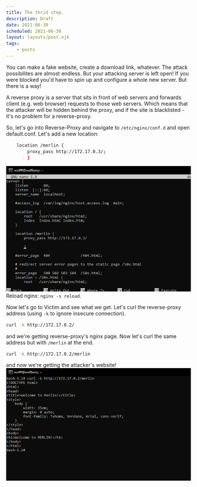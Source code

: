 ```yaml
---
title: The thrid step.
description: Draft
date: 2021-06-30
scheduled: 2021-06-30
layout: layouts/post.njk
tags:
    - posts
---
```


You can make a fake website, create a download link, whatever. The attack possibilites are almost endless.
But your attacking server is left open! If you were blocked you'd have to spin up and configure a whole new server.
But there is a way!

A reverse proxy is a server that sits in front of web servers and forwards client (e.g. web browser) requests to those web servers.
Which means that the attacker will be hidden behind the proxy, and if the site is blacklisted - it's no problem for a reverse-proxy.

So, let's go into Reverse-Proxy and navigate to `/etc/nginx/conf.d` and open default.conf.
Let's add a new location:

``` bash
    location /merlin {
        proxy_pass http://172.17.0.3/;
        }
```
![console prtsc](/img/remote/edit-reverse-proxy-server.png)
Reload nginx: `nginx -s reload`.

Now let's go to Victim and see what we get.
Let's curl the reverse-proxy address (using `-k` to ignore insecure connection).

``` bash
curl -k http://172.17.0.2/
```

and we're getting reverse-proxy's nginx page.
Now let's curl the same address but with `/merlin` at the end.

``` bash
curl -k http://172.17.0.2/merlin
```

and now we're getting the attacker's website!
![console prtsc](/img/remote/curl-reverseproxy-merlin.png)
